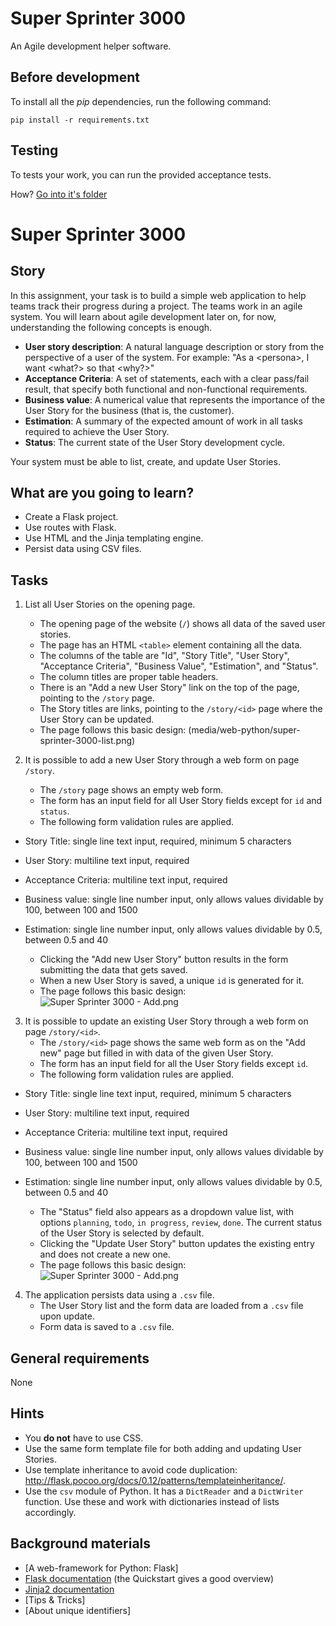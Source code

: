 # Super Sprinter 3000

An Agile development helper software.


## Before development

To install all the *pip* dependencies, run the following command:
```
pip install -r requirements.txt
```


## Testing

To tests your work, you can run the provided acceptance tests.

How? [Go into it's folder](./test)

# Super Sprinter 3000

## Story

In this assignment, your task is to build a simple web application to help
teams track their progress during a project. The teams work in an agile system.
You will learn about agile development later on, for now, understanding
the following concepts is enough.

- **User story description**: A natural language description or story from
  the perspective of a user of the system. For example: "As a \<persona\>, I
  want \<what?\> so that \<why?\>"
- **Acceptance Criteria**: A set of statements, each with a clear
  pass/fail result, that specify both functional and non-functional
  requirements.
- **Business value**: A numerical value that represents the importance of
  the User Story for the business (that is, the customer).
- **Estimation**: A summary of the expected amount of work in all tasks
  required to achieve the User Story.
- **Status**: The current state of the User Story development cycle.

Your system must be able to list, create, and update User Stories.

## What are you going to learn?

 - Create a Flask project.
 - Use routes with Flask.
 - Use HTML and the Jinja templating engine.
 - Persist data using CSV files.


## Tasks

1. List all User Stories on the opening page.
    - The opening page of the website (`/`) shows all data of the saved user stories.
    - The page has an HTML `<table>` element containing all the data.
    - The columns of the table are "Id", "Story Title", "User Story", "Acceptance Criteria", "Business Value", "Estimation", and "Status".
    - The column titles are proper table headers.
    - There is an "Add a new User Story" link on the top of the page, pointing to the `/story` page.
    - The Story titles are links, pointing to the `/story/<id>` page where the User Story can be updated.
    - The page follows this basic design: (media/web-python/super-sprinter-3000-list.png)

2. It is possible to add a new User Story through a web form on page `/story`.
    - The `/story` page shows an empty web form.
    - The form has an input field for all User Story fields except for `id` and `status`.
    - The following form validation rules are applied.
- Story Title: single line text input, required, minimum 5 characters
- User Story: multiline text input, required
- Acceptance Criteria: multiline text input, required
- Business value: single line number input, only allows values dividable by 100, between 100 and 1500
- Estimation: single line number input, only allows values dividable by 0.5, between 0.5 and 40

    - Clicking the "Add new User Story" button results in the form submitting the data that gets saved.
    - When a new User Story is saved, a unique `id` is generated for it.
    - The page follows this basic design: ![Super Sprinter 3000 - Add.png](https://learn.code.cool/media/web-python/super-sprinter-3000-add.png)

3. It is possible to update an existing User Story through a web form on page `/story/<id>`.
    - The `/story/<id>` page shows the same web form as on the "Add new" page but filled in with data of the given User Story.
    - The form has an input field for all the User Story fields except `id`.
    - The following form validation rules are applied.
- Story Title: single line text input, required, minimum 5 characters
- User Story: multiline text input, required
- Acceptance Criteria: multiline text input, required
- Business value: single line number input, only allows values dividable by 100, between 100 and 1500
- Estimation: single line number input, only allows values dividable by 0.5, between 0.5 and 40

    - The "Status" field also appears as a dropdown value list, with options `planning`, `todo`, `in progress`, `review`, `done`.
 The current status of the User Story is selected by default.
    - Clicking the "Update User Story" button updates the existing entry and does not create a new one.
    - The page follows this basic design: ![Super Sprinter 3000 - Add.png](https://learn.code.cool/media/web-python/super-sprinter-3000-update.png)

4. The application persists data using a `.csv` file.
    - The User Story list and the form data are loaded from a `.csv` file upon update.
    - Form data is saved to a `.csv` file.

## General requirements

None

## Hints

- You **do not** have to use CSS.
- Use the same form template file for both adding and updating User Stories.
- Use template inheritance to avoid code duplication: <http://flask.pocoo.org/docs/0.12/patterns/templateinheritance/>.
- Use the `csv` module of Python. It has a `DictReader` and a `DictWriter` function.
Use these and work with dictionaries instead of lists accordingly.


## Background materials

- <i class="far fa-exclamation"></i> [A web-framework for Python: Flask]
- <i class="far fa-book-open"></i> [Flask documentation](http://flask.palletsprojects.com/) (the Quickstart gives a good overview)
- <i class="far fa-book-open"></i> [Jinja2 documentation](https://jinja.palletsprojects.com/en/2.10.x/templates/)
- [Tips & Tricks]
- [About unique identifiers]
